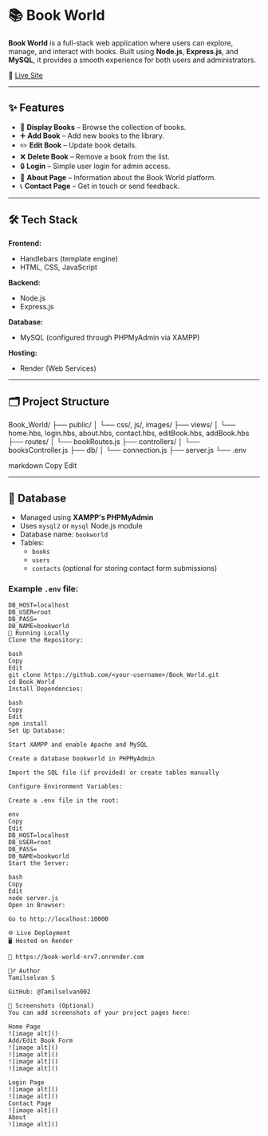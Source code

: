 # 📚 Book World

**Book World** is a full-stack web application where users can explore, manage, and interact with books. Built using **Node.js**, **Express.js**, and **MySQL**, it provides a smooth experience for both users and administrators.

🔗 [Live Site](https://book-world-nrv7.onrender.com)

---

## ✨ Features

- 📘 **Display Books** – Browse the collection of books.
- ➕ **Add Book** – Add new books to the library.
- ✏️ **Edit Book** – Update book details.
- ❌ **Delete Book** – Remove a book from the list.
- 🔒 **Login** – Simple user login for admin access.
- 🧾 **About Page** – Information about the Book World platform.
- 📞 **Contact Page** – Get in touch or send feedback.

---

## 🛠️ Tech Stack

**Frontend:**
- Handlebars (template engine)
- HTML, CSS, JavaScript

**Backend:**
- Node.js
- Express.js

**Database:**
- MySQL (configured through PHPMyAdmin via XAMPP)

**Hosting:**
- Render (Web Services)

---

## 🗂️ Project Structure

Book_World/
├── public/
│ └── css/, js/, images/
├── views/
│ └── home.hbs, login.hbs, about.hbs, contact.hbs, editBook.hbs, addBook.hbs
├── routes/
│ └── bookRoutes.js
├── controllers/
│ └── booksController.js
├── db/
│ └── connection.js
├── server.js
└── .env

markdown
Copy
Edit

---

## 💾 Database

- Managed using **XAMPP's PHPMyAdmin**
- Uses `mysql2` or `mysql` Node.js module
- Database name: `bookworld`
- Tables:
  - `books`
  - `users`
  - `contacts` (optional for storing contact form submissions)

### Example `.env` file:
```env
DB_HOST=localhost
DB_USER=root
DB_PASS=
DB_NAME=bookworld
🚀 Running Locally
Clone the Repository:

bash
Copy
Edit
git clone https://github.com/<your-username>/Book_World.git
cd Book_World
Install Dependencies:

bash
Copy
Edit
npm install
Set Up Database:

Start XAMPP and enable Apache and MySQL

Create a database bookworld in PHPMyAdmin

Import the SQL file (if provided) or create tables manually

Configure Environment Variables:

Create a .env file in the root:

env
Copy
Edit
DB_HOST=localhost
DB_USER=root
DB_PASS=
DB_NAME=bookworld
Start the Server:

bash
Copy
Edit
node server.js
Open in Browser:

Go to http://localhost:10000

🌐 Live Deployment
🖥️ Hosted on Render

🔗 https://book-world-nrv7.onrender.com

🙋‍♂️ Author
Tamilselvan S

GitHub: @Tamilselvan002

📸 Screenshots (Optional)
You can add screenshots of your project pages here:

Home Page
![image alt]()
Add/Edit Book Form
![image alt]()
![image alt]()
![image alt]()
![image alt]()

Login Page
![image alt]()
![image alt]()
Contact Page
![image alt]()
About
![image alt]()
